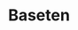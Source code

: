 ---
blog: https://baseten.co/blog/
git: https://github.com/basetenlabs
linkedin: https://linkedin.com/company/baseten
logohandle: basetenco
sort: baseten
title: Baseten
twitter: https://x.com/basetenco
website: https://www.baseten.co/
youtube: https://youtube.com/channel/UCOCLmqf7Jy3LcsO0SMBGP_Q
---